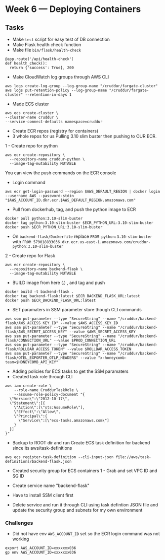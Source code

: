 # Week 6 — Deploying Containers

## Tasks
- Make `test` script for easy test of DB connection
- Make Flask health check function
- Make file `bin/flask/health-check`

```
@app.route('/api/health-check')
def health_check():
  return {'success': True}, 200
```

 - Make CloudWatch log groups through AWS CLI

 ```
aws logs create-log-group --log-group-name "/cruddur/fargate-cluster"
aws logs put-retention-policy --log-group-name "/cruddur/fargate-cluster" --retention-in-days 1
 ```


- Made ECS cluster
```
aws ecs create-cluster \
--cluster-name cruddur \
--service-connect-defaults namespace=cruddur
```

- Create ECR repos   (registry for containers)
- 3 whole repos for us
Pulling 3.10 slim buster then pushing to OUR ECR.

1 - Create repo for python
```
aws ecr create-repository \
  --repository-name cruddur-python \
  --image-tag-mutability MUTABLE
```

You can view the push commands on the ECR console
- Login command
```
aws ecr get-login-password --region $AWS_DEFAULT_REGION | docker login --username AWS --password-stdin "$AWS_ACCOUNT_ID.dkr.ecr.$AWS_DEFAULT_REGION.amazonaws.com"
```
- Pull from dockerhub, tag, and push the python image to ECR

```
docker pull python:3.10-slim-buster
docker tag python:3.10-slim-buster $ECR_PYTHON_URL:3.10-slim-buster
docker push $ECR_PYTHON_URL:3.10-slim-buster
```

- On `backend-flask/Dockerfile` replace `FROM python:3.10-slim-buster` with `FROM 579018833036.dkr.ecr.us-east-1.amazonaws.com/cruddur-python:3.10-slim-buster`

2 - Create repo for Flask
```
aws ecr create-repository \
  --repository-name backend-flask \
  --image-tag-mutability MUTABLE
```

- BUILD image from here (.) , and tag and push
```
docker build -t backend-flask .
docker tag backend-flask:latest $ECR_BACKEND_FLASK_URL:latest
docker push $ECR_BACKEND_FLASK_URL:latest
```

- SET paramaters in SSM parameter store though CLI commands

```
aws ssm put-parameter --type "SecureString" --name "/cruddur/backend-flask/AWS_ACCESS_KEY_ID" --value $AWS_ACCESS_KEY_ID
aws ssm put-parameter --type "SecureString" --name "/cruddur/backend-flask/AWS_SECRET_ACCESS_KEY" --value $AWS_SECRET_ACCESS_KEY
aws ssm put-parameter --type "SecureString" --name "/cruddur/backend-flask/CONNECTION_URL" --value $PROD_CONNECTION_URL
aws ssm put-parameter --type "SecureString" --name "/cruddur/backend-flask/ROLLBAR_ACCESS_TOKEN" --value $ROLLBAR_ACCESS_TOKEN
aws ssm put-parameter --type "SecureString" --name "/cruddur/backend-flask/OTEL_EXPORTER_OTLP_HEADERS" --value "x-honeycomb-team=$HONEYCOMB_API_KEY"
```

- Adding policies for ECS tasks to get the SSM paramaters
- Created task role through CLI
```
aws iam create-role \
    --role-name CruddurTaskRole \
    --assume-role-policy-document "{
  \"Version\":\"2012-10-17\",
  \"Statement\":[{
    \"Action\":[\"sts:AssumeRole\"],
    \"Effect\":\"Allow\",
    \"Principal\":{
      \"Service\":[\"ecs-tasks.amazonaws.com\"]
    }
  }]
}"
```

- Backup to ROOT dir and run Create ECS task definition for backend since its aws/task-definitions
```
aws ecs register-task-definition --cli-input-json file://aws/task-definitions/backend-flask.json
```

- Created security group for ECS containers
  1 - Grab and set VPC ID and SG ID

- Create service name "backend-flask"
- Have to install SSM client first

- Delete service and run it through CLI using task defintion JSON file and update the security group and subnets for my own environment

### Challenges


- Did not have env `AWS_ACCOUNT_ID` set so the ECR login command was not working
```
export AWS_ACCOUNT_ID=xxxxxxx036
gp env AWS_ACCOUNT_ID=xxxxxxx036
```